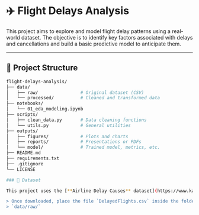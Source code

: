 # ✈️ Flight Delays Analysis

This project aims to explore and model flight delay patterns using a real-world dataset. The objective is to identify key factors associated with delays and cancellations and build a basic predictive model to anticipate them.

---

## 📂 Project Structure

```bash
flight-delays-analysis/
├── data/
│   ├── raw/                # Original dataset (CSV)
│   └── processed/          # Cleaned and transformed data
├── notebooks/
│   └── 01_eda_modeling.ipynb
├── scripts/
│   ├── clean_data.py       # Data cleaning functions
│   └── utils.py            # General utilities
├── outputs/
│   ├── figures/            # Plots and charts
│   ├── reports/            # Presentations or PDFs
│   └── model/              # Trained model, metrics, etc.
├── README.md
├── requirements.txt
├── .gitignore
└── LICENSE

### 📁 Dataset

This project uses the [**Airline Delay Causes** dataset](https://www.kaggle.com/datasets/giovamata/airlinedelaycauses), which must be downloaded manually due to GitHub's file size limitations.

> Once downloaded, place the file `DelayedFlights.csv` inside the folder:  
> `data/raw/`
